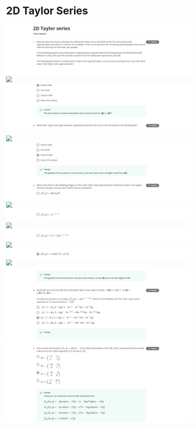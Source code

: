 # 2D Taylor Series

<img src="../Images/Qz4_im1.jpg">
<img src="../Images/Qz4_q1_im1.gif">
<img src="../Images/Qz4_im2.jpg">
<img src="../Images/Qz4_q2_im1.gif">
<img src="../Images/Qz4_im3.jpg">
<img src="../Images/Qz4_q3_im1.gif">
<img src="../Images/Qz4_im4.jpg">
<img src="../Images/Qz4_q3_im2.gif">
<img src="../Images/Qz4_im5.jpg">
<img src="../Images/Qz4_q3_im3.gif">
<img src="../Images/Qz4_im6.jpg">
<img src="../Images/Qz4_q3_im4.gif">
<img src="../Images/Qz4_im7.jpg">
<img src="../Images/Qz4_im8.jpg">

